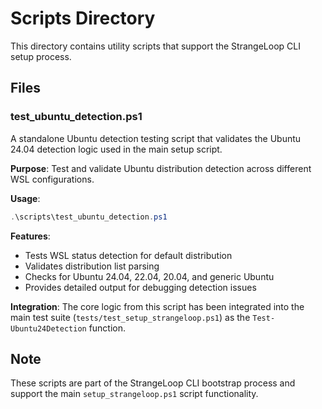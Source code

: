 # Scripts Directory

This directory contains utility scripts that support the StrangeLoop CLI setup process.

## Files

### test_ubuntu_detection.ps1
A standalone Ubuntu detection testing script that validates the Ubuntu 24.04 detection logic used in the main setup script.

**Purpose**: Test and validate Ubuntu distribution detection across different WSL configurations.

**Usage**:
```powershell
.\scripts\test_ubuntu_detection.ps1
```

**Features**:
- Tests WSL status detection for default distribution
- Validates distribution list parsing
- Checks for Ubuntu 24.04, 22.04, 20.04, and generic Ubuntu
- Provides detailed output for debugging detection issues

**Integration**: The core logic from this script has been integrated into the main test suite (`tests/test_setup_strangeloop.ps1`) as the `Test-Ubuntu24Detection` function.

## Note

These scripts are part of the StrangeLoop CLI bootstrap process and support the main `setup_strangeloop.ps1` script functionality.
